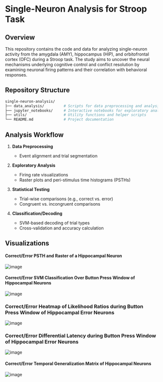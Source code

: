 # Single-Neuron Analysis for Stroop Task

## Overview
This repository contains the code and data for analyzing single-neuron activity from the amygdala (AMY), hippocampus (HIP), and orbitofrontal cortex (OFC) during a Stroop task. The study aims to uncover the neural mechanisms underlying cognitive control and conflict resolution by examining neuronal firing patterns and their correlation with behavioral responses.

## Repository Structure

```bash
single-neuron-analysis/
├── data_analysis/         # Scripts for data preprocessing and analysis
├── jupyter_notebooks/     # Interactive notebooks for exploratory analysis and explanations
├── utils/                 # Utility functions and helper scripts
└── README.md              # Project documentation

```
## Analysis Workflow

1. **Data Preprocessing**
   - Event alignment and trial segmentation

2. **Exploratory Analysis**
   - Firing rate visualizations  
   - Raster plots and peri-stimulus time histograms (PSTHs)

3. **Statistical Testing**
   - Trial-wise comparisons (e.g., correct vs. error)  
   - Congruent vs. incongruent comparisons

4. **Classification/Decoding**
   - SVM-based decoding of trial types  
   - Cross-validation and accuracy calculation

## Visualizations

#### Correct/Error PSTH and Raster of a Hippocampal Neuron
![image](https://github.com/user-attachments/assets/9186f9ef-5f69-4da1-9d0f-f9143a6dc79e)

#### Correct/Error SVM Classification Over Button Press Window of Hippocampal Neurons
![image](https://github.com/user-attachments/assets/5d9d7ad8-18eb-4c43-89c9-cdc8fb132bb8)

### Correct/Error Heatmap of Likelihood Ratios during Button Press Window of Hippocampal Error Neurons
![image](https://github.com/user-attachments/assets/1f6abf20-6bcd-4702-9a60-6b20cb17263b)

### Correct/Error Differential Latency during Button Press Window of Hippocampal Error Neurons
![image](https://github.com/user-attachments/assets/77de3c07-b317-4dc2-bc09-cc1491777aad)

#### Correct/Error Temporal Generalization Matrix of Hippocampal Neurons
![image](https://github.com/user-attachments/assets/31780dd2-d9e0-48f8-8f38-84eb0f727fdc)




